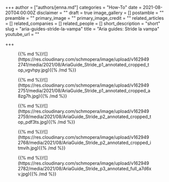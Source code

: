 +++
author = ["authors/jenna.md"]
categories = "How-To"
date = 2021-08-20T04:00:00Z
disclaimer = ""
draft = true
image_gallery = []
postamble = ""
preamble = ""
primary_image = ""
primary_image_credit = ""
related_articles = []
related_companies = []
related_people = []
short_description = "short"
slug = "aria-guides-stride-la-vampa"
title = "Aria guides: Stride la vampa"
youtube_url = ""

+++
<figure data-type="image">{{% md %}}![](https://res.cloudinary.com/schmopera/image/upload/v1629492741/media/2021/08/AriaGuide_Stride_p1_annotated_cropped_top_vgvhpy.jpg){{% /md %}}

</figure>

<figure data-type="image">{{% md %}}![](https://res.cloudinary.com/schmopera/image/upload/v1629492751/media/2021/08/AriaGuide_Stride_p1_annotated_cropped_a8zg7h.jpg){{% /md %}}

</figure>

<figure data-type="image">{{% md %}}![](https://res.cloudinary.com/schmopera/image/upload/v1629492759/media/2021/08/AriaGuide_Stride_p2_annotated_cropped_top_pdf3ts.jpg){{% /md %}}

</figure>

<figure data-type="image">{{% md %}}![](https://res.cloudinary.com/schmopera/image/upload/v1629492768/media/2021/08/AriaGuide_Stride_p2_annotated_cropped_itmvih.jpg){{% /md %}}

</figure>

<figure data-type="image">{{% md %}}![](https://res.cloudinary.com/schmopera/image/upload/v1629492782/media/2021/08/AriaGuide_Stride_p3_annotated_full_a7d6xv.jpg){{% /md %}}

</figure>
